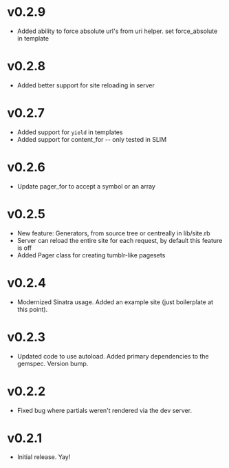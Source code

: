 # v0.2.9
- Added ability to force absolute url's from uri helper. set force_absolute in template

# v0.2.8
- Added better support for site reloading in server

# v0.2.7
- Added support for `yield` in templates
- Added support for content_for -- only tested in SLIM

# v0.2.6
- Update pager_for to accept a symbol or an array

# v0.2.5
- New feature: Generators, from source tree or centreally in lib/site.rb
- Server can reload the entire site for each request, by default this feature is off
- Added Pager class for creating tumblr-like pagesets

# v0.2.4
- Modernized Sinatra usage. Added an example site (just boilerplate at this point).

# v0.2.3
- Updated code to use autoload. Added primary dependencies to the gemspec. Version bump.

# v0.2.2
- Fixed bug where partials weren't rendered via the dev server.

# v0.2.1
- Initial release. Yay!